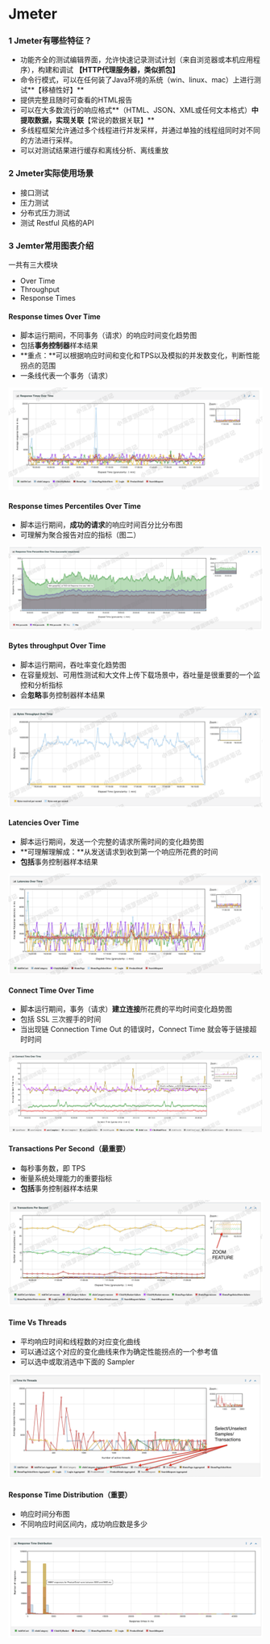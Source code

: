 # Jmeter

### 1 Jmeter有哪些特征？ <a id="hid-HcGK3R"></a>

* 功能齐全的测试编辑界面，允许快速记录测试计划（来自浏览器或本机应用程序），构建和调试 **【HTTP代理服务器，类似抓包】**
* 命令行模式，可以在任何装了Java环境的系统（win、linux、mac）上进行测试**【移植性好】**
* 提供完整且随时可查看的HTML报告
* 可以在大多数流行的响应格式**（HTML、JSON、XML或任何文本格式）**中提取数据，实现关联**【常说的数据关联】**
* 多线程框架允许通过多个线程进行并发采样，并通过单独的线程组同时对不同的方法进行采样。
* 可以对测试结果进行缓存和离线分析、离线重放

### 2 Jmeter实际使用场景 <a id="hid-wAj4pQ"></a>

* 接口测试
* 压力测试
* 分布式压力测试
* 测试 Restful 风格的API

### 3 Jemter常用图表介绍

一共有三大模块

* Over Time
* Throughput
* Response Times

#### Response times Over Time 

* 脚本运行期间，不同事务（请求）的响应时间变化趋势图
* 包括**事务控制器**样本结果
* **重点：**可以根据响应时间和变化和TPS以及模拟的并发数变化，判断性能拐点的范围
* 一条线代表一个事务（请求）

![](../../.gitbook/assets/image%20%2893%29.png)

#### Response times Percentiles Over Time

* 脚本运行期间，**成功的请求**的响应时间百分比分布图
* 可理解为聚合报告对应的指标（图二）

![](../../.gitbook/assets/image%20%28101%29.png)

#### Bytes throughput Over Time

* 脚本运行期间，吞吐率变化趋势图
* 在容量规划、可用性测试和大文件上传下载场景中，吞吐量是很重要的一个监控和分析指标
* 会**忽略**事务控制器样本结果

![](../../.gitbook/assets/image%20%2887%29.png)

#### Latencies Over Time

* 脚本运行期间，发送一个完整的请求所需时间的变化趋势图
* **可理解理解成：**从发送请求到收到第一个响应所花费的时间
* **包括**事务控制器样本结果

![](../../.gitbook/assets/image%20%2872%29.png)

#### Connect Time Over Time

* 脚本运行期间，事务（请求）**建立连接**所花费的平均时间变化趋势图
* 包括 SSL 三次握手的时间
* 当出现链 Connection Time Out 的错误时，Connect Time 就会等于链接超时时间

![](../../.gitbook/assets/image%20%2885%29.png)

#### Transactions Per Second（最重要）

* 每秒事务数，即 TPS
* 衡量系统处理能力的重要指标
* **包括**事务控制器样本结果

![](../../.gitbook/assets/image%20%2880%29.png)

#### Time Vs Threads

* 平均响应时间和线程数的对应变化曲线
* 可以通过这个对应的变化曲线来作为确定性能拐点的一个参考值
* 可以选中或取消选中下面的 Sampler

![](../../.gitbook/assets/image%20%2875%29.png)

#### Response Time Distribution（重要）

* 响应时间分布图
* 不同响应时间区间内，成功响应数是多少

![](../../.gitbook/assets/image%20%2868%29.png)



